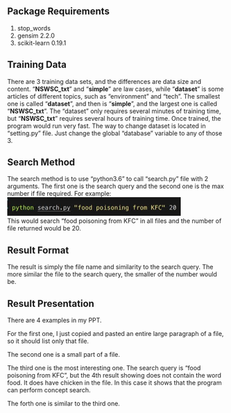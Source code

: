 ## Package Requirements
1. stop_words
2. gensim 2.2.0
3. scikit-learn 0.19.1

## Training Data
There are 3 training data sets, and the differences are data size and content. “**NSWSC_txt**” and “**simple**” are law cases, while “**dataset**” is some articles of different topics, such as “environment” and “tech”. The smallest one is called “**dataset**”, and then is “**simple**”, and the largest one is called “**NSWSC_txt**”. The “dataset” only requires several minutes of training time, but “**NSWSC_txt**” requires several hours of training time. Once trained, the program would run very fast. The way to change dataset is located in “setting.py” file. Just change the global “database” variable to any of those 3.

## Search Method
The search method is to use “python3.6” to call “search.py” file with 2 arguments. The first one is the search query and the second one is the max number if file required. For example:  
![Search Example](https://github.com/Wanghongkua/Research/blob/master/search%20pattern.jpg)  
This would search “food poisoning from KFC” in all files and the number of file returned would be 20.

## Result Format
The result is simply the file name and similarity to the search query. The more similar the file to the search query, the smaller of the number would be.

## Result Presentation
There are 4 examples in my PPT.

For the first one, I just copied and pasted an entire large paragraph of a file, so it should list only that file.

The second one is a small part of a file.

The third one is the most interesting one. The search query is “food poisoning from KFC”, but the 4th result showing does not contain the word food. It does have chicken in the file. In this case it shows that the program can perform concept search.

The forth one is similar to the third one.
